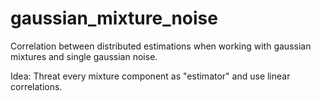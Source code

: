 # gaussian_mixture_noise

Correlation between distributed estimations when working with gaussian mixtures and single gaussian noise.

Idea: Threat every mixture component as "estimator" and use linear correlations.
